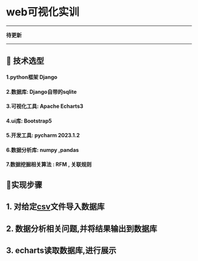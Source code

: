 # web可视化实训
***
**待更新**
***
##  📃 技术选型
#### 1.python框架 Django
#### 2.数据库: Django自带的sqlite
#### 3.可视化工具: Apache Echarts3
#### 4.ui库:  Bootstrap5
#### 5.开发工具: pycharm 2023.1.2
#### 6.数据分析库: numpy ,pandas
#### 7.数据挖掘相关算法 : RFM  , 关联规则


## 🔑实现步骤
## 1. 对给定[csv](https://kgithub.com/yinhao-art/shixun/static/data/sale.csv)文件导入数据库  
## 2. 数据分析相关问题,并将结果输出到数据库
## 3. echarts读取数据库,进行展示
